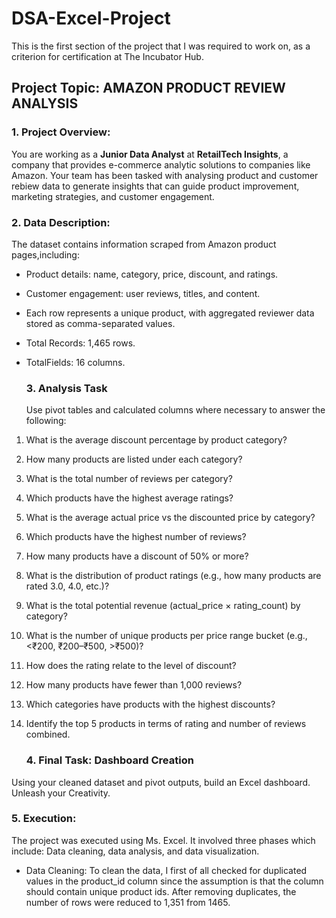 # DSA-Excel-Project
This is the first section of the project that I was required to work on, as a criterion for certification at The Incubator Hub.

## Project Topic: AMAZON PRODUCT REVIEW ANALYSIS

### 1. Project Overview:

You are working as a **Junior Data Analyst** at **RetailTech Insights**, a company that provides e-commerce analytic solutions to companies like Amazon. Your team has been tasked with analysing product and customer rebiew data to generate insights that can guide product improvement, marketing strategies, and customer engagement.

### 2. Data Description:

The dataset contains information scraped from Amazon product pages,including:

- Product details: name, category, price, discount, and ratings.
  
- Customer engagement: user reviews, titles, and content.
  
- Each row represents a unique product, with aggregated reviewer data stored as comma-separated values.
  
- Total Records: 1,465 rows.
  
- TotalFields: 16 columns.

  ### 3. Analysis Task

  Use pivot tables and calculated columns where necessary to answer the following:
  
1. What is the average discount percentage by product category?
   
2. How many products are listed under each category?
   
3. What is the total number of reviews per category?
     
4. Which products have the highest average ratings?
    
5. What is the average actual price vs the discounted price by category?
    
6. Which products have the highest number of reviews?
     
7. How many products have a discount of 50% or more?
     
8. What is the distribution of product ratings (e.g., how many products are rated 3.0, 
4.0, etc.)?
 
9. What is the total potential revenue (actual_price × rating_count) by category?
    
10. What is the number of unique products per price range bucket (e.g., <₹200, 
₹200–₹500, >₹500)?

11. How does the rating relate to the level of discount?
    
12. How many products have fewer than 1,000 reviews?
     
13. Which categories have products with the highest discounts?
     
14. Identify the top 5 products in terms of rating and number of reviews combined.

    ### 4. Final Task: Dashboard Creation 

Using your cleaned dataset and pivot outputs, build an Excel dashboard. Unleash your 
Creativity.

### 5. Execution:

The project was executed using Ms. Excel. It involved three phases which include: Data cleaning, data analysis, and data visualization.

- Data Cleaning: To clean the data, I first of all checked for duplicated values in the product_id column since the assumption is that the column should contain unique product ids. After removing duplicates, the number of rows were reduced to 1,351 from 1465. 
